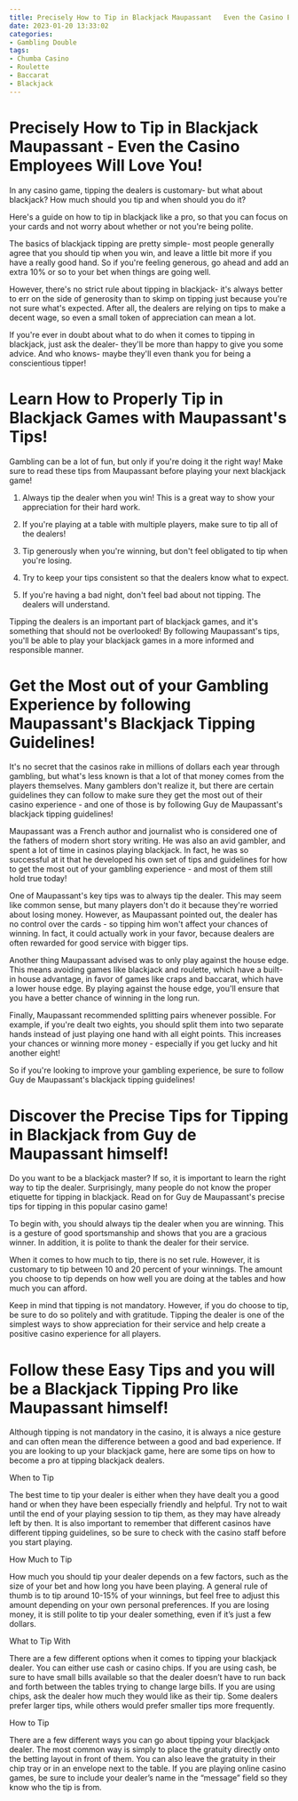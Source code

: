 ```yaml
---
title: Precisely How to Tip in Blackjack Maupassant   Even the Casino Employees Will Love You!
date: 2023-01-20 13:33:02
categories:
- Gambling Double
tags:
- Chumba Casino
- Roulette
- Baccarat
- Blackjack
---
```



#  Precisely How to Tip in Blackjack Maupassant - Even the Casino Employees Will Love You!

In any casino game, tipping the dealers is customary- but what about blackjack? How much should you tip and when should you do it?

Here's a guide on how to tip in blackjack like a pro, so that you can focus on your cards and not worry about whether or not you're being polite.

The basics of blackjack tipping are pretty simple- most people generally agree that you should tip when you win, and leave a little bit more if you have a really good hand. So if you're feeling generous, go ahead and add an extra 10% or so to your bet when things are going well.

However, there's no strict rule about tipping in blackjack- it's always better to err on the side of generosity than to skimp on tipping just because you're not sure what's expected. After all, the dealers are relying on tips to make a decent wage, so even a small token of appreciation can mean a lot.

If you're ever in doubt about what to do when it comes to tipping in blackjack, just ask the dealer- they'll be more than happy to give you some advice. And who knows- maybe they'll even thank you for being a conscientious tipper!

#  Learn How to Properly Tip in Blackjack Games with Maupassant's Tips!

Gambling can be a lot of fun, but only if you're doing it the right way! Make sure to read these tips from Maupassant before playing your next blackjack game!

1. Always tip the dealer when you win! This is a great way to show your appreciation for their hard work.

2. If you're playing at a table with multiple players, make sure to tip all of the dealers!

3. Tip generously when you're winning, but don't feel obligated to tip when you're losing.

4. Try to keep your tips consistent so that the dealers know what to expect.

5. If you're having a bad night, don't feel bad about not tipping. The dealers will understand.

Tipping the dealers is an important part of blackjack games, and it's something that should not be overlooked! By following Maupassant's tips, you'll be able to play your blackjack games in a more informed and responsible manner.

#  Get the Most out of your Gambling Experience by following Maupassant's Blackjack Tipping Guidelines!

It's no secret that the casinos rake in millions of dollars each year through gambling, but what's less known is that a lot of that money comes from the players themselves. Many gamblers don't realize it, but there are certain guidelines they can follow to make sure they get the most out of their casino experience - and one of those is by following Guy de Maupassant's blackjack tipping guidelines!

Maupassant was a French author and journalist who is considered one of the fathers of modern short story writing. He was also an avid gambler, and spent a lot of time in casinos playing blackjack. In fact, he was so successful at it that he developed his own set of tips and guidelines for how to get the most out of your gambling experience - and most of them still hold true today!

One of Maupassant's key tips was to always tip the dealer. This may seem like common sense, but many players don't do it because they're worried about losing money. However, as Maupassant pointed out, the dealer has no control over the cards - so tipping him won't affect your chances of winning. In fact, it could actually work in your favor, because dealers are often rewarded for good service with bigger tips.

Another thing Maupassant advised was to only play against the house edge. This means avoiding games like blackjack and roulette, which have a built-in house advantage, in favor of games like craps and baccarat, which have a lower house edge. By playing against the house edge, you'll ensure that you have a better chance of winning in the long run.

Finally, Maupassant recommended splitting pairs whenever possible. For example, if you're dealt two eights, you should split them into two separate hands instead of just playing one hand with all eight points. This increases your chances or winning more money - especially if you get lucky and hit another eight!

So if you're looking to improve your gambling experience, be sure to follow Guy de Maupassant's blackjack tipping guidelines!

#  Discover the Precise Tips for Tipping in Blackjack from Guy de Maupassant himself!

Do you want to be a blackjack master? If so, it is important to learn the right way to tip the dealer. Surprisingly, many people do not know the proper etiquette for tipping in blackjack. Read on for Guy de Maupassant's precise tips for tipping in this popular casino game!

To begin with, you should always tip the dealer when you are winning. This is a gesture of good sportsmanship and shows that you are a gracious winner. In addition, it is polite to thank the dealer for their service.

When it comes to how much to tip, there is no set rule. However, it is customary to tip between 10 and 20 percent of your winnings. The amount you choose to tip depends on how well you are doing at the tables and how much you can afford.

Keep in mind that tipping is not mandatory. However, if you do choose to tip, be sure to do so politely and with gratitude. Tipping the dealer is one of the simplest ways to show appreciation for their service and help create a positive casino experience for all players.

#  Follow these Easy Tips and you will be a Blackjack Tipping Pro like Maupassant himself!

Although tipping is not mandatory in the casino, it is always a nice gesture and can often mean the difference between a good and bad experience. If you are looking to up your blackjack game, here are some tips on how to become a pro at tipping blackjack dealers.

When to Tip

The best time to tip your dealer is either when they have dealt you a good hand or when they have been especially friendly and helpful. Try not to wait until the end of your playing session to tip them, as they may have already left by then. It is also important to remember that different casinos have different tipping guidelines, so be sure to check with the casino staff before you start playing.

How Much to Tip

How much you should tip your dealer depends on a few factors, such as the size of your bet and how long you have been playing. A general rule of thumb is to tip around 10-15% of your winnings, but feel free to adjust this amount depending on your own personal preferences. If you are losing money, it is still polite to tip your dealer something, even if it’s just a few dollars.

What to Tip With

There are a few different options when it comes to tipping your blackjack dealer. You can either use cash or casino chips. If you are using cash, be sure to have small bills available so that the dealer doesn’t have to run back and forth between the tables trying to change large bills. If you are using chips, ask the dealer how much they would like as their tip. Some dealers prefer larger tips, while others would prefer smaller tips more frequently.

How to Tip

There are a few different ways you can go about tipping your blackjack dealer. The most common way is simply to place the gratuity directly onto the betting layout in front of them. You can also leave the gratuity in their chip tray or in an envelope next to the table. If you are playing online casino games, be sure to include your dealer’s name in the “message” field so they know who the tip is from.